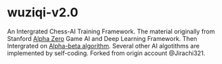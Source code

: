 # wuziqi-v2.0
An Intergrated Chess-AI Training Framework.
The material originally from Stanford [Alpha Zero](https://web.stanford.edu/class/archive/cs/cs221/cs221.1196/sections/Section5.pdf) Game AI and Deep Learning Framework. Then Intergrated on [Alpha-beta algorithm](https://github.com/colingogogo/gobang_AI).
Several other AI algotithms are implemented by self-coding.
Forked from origin account @Jirachi321.
